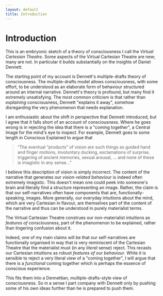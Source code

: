 ```yaml
---
layout: default
title: Introduction
---
```


# Introduction

This is an embryonic sketch of a theory of consciousness I call the
_Virtual Cartesian Theatre_. Some aspects of the Virtual Cartesian
Theatre are new; many are not. In particular it builds substantially on
the insights of Daniel Dennett.

The starting point of my account is Dennett's multiple-drafts theory of
consciousness. The multiple-drafts model allows consciousness, with some
effort, to be understood as an elaborate form of behaviour structured
around an internal narrative. Dennett's theory is profound, but many
find it extremely unsatisfying. The most common criticism is that rather
than _explaining_ consciousness, Dennett "explains it away", somehow
disregarding the very phenomenon that needs explanation.

I am enthusiastic about the shift in perspective that Dennett
introduced, but I agree that it falls short of an account of
consciousness. Where he goes wrong is in rejecting the idea that there
is a "coming together", a Central Image for the mind's eye to inspect.
For example, Dennett goes to some length in Conscious Explained to argue
that

> “The eventual “products” of vision are such things as guided hand and
> finger motions, involuntary ducking, exclamations of surprise, triggering
> of ancient memories, sexual arousal, ... and none of these is imagistic
> in any sense...”

I believe this description of vision is simply incorrect. The content of
the narrative that generates our _vision-related behaviour_ is indeed
often extremely imagistic. This doesn't mean one could peek into
someone's brain and literally find a structure representing an image.
Rather, the claim is that our self-narratives often have components that
are, functionally-speaking, images. More generally, our everyday
intuitions about the mind, which are very Cartesian in flavour, are
themselves part of the content of the narrative and thus can be
understood in purely materialist terms.

The Virtual Cartesian Theatre construes our non-materialist
intuitions as _features of_ consciousness, part of the phenomenon to be
explained, rather than lingering confusion about it.

Indeed, one of my main claims will be that our self-narratives are
functionally organised in way that is very reminiscent of the Cartesian
Theatre that the materialist must (in any _literal_ sense) reject. This
recasts our Cartesian intuitions as robust _features of our behaviour_.
While it is sensible to reject a very literal view of a "coming
together", I will argue that there is a _functional_ coming together
which is perhaps the essence of conscious experience.

This fits them into a Dennettian, multiple-drafts-style view of
consciousness. So in a sense I part company with Dennett only by pushing
some of his own ideas further than he is prepared to push them.
